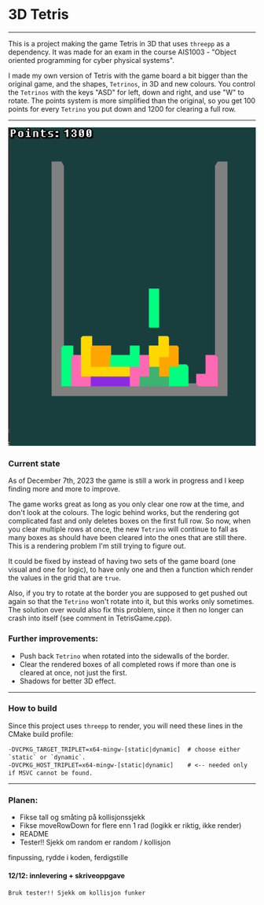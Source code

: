 # 3D Tetris

---

This is a project making the game Tetris in 3D that uses `threepp` as a dependency.
It was made for an exam in the course AIS1003 - "Object oriented programming for cyber physical systems".

I made my own version of Tetris with the game board a bit bigger than the original game, and the shapes, ```Tetrinos```, in 3D and new colours.
You control the ```Tetrinos``` with the keys "ASD" for left, down and right, and use "W" to rotate.
The points system is more simplified than the original, so you get 100 points for every ```Tetrino``` you put down and 1200 for clearing a full row.

---
![img_1.png](img_1.png)

### Current state

As of December 7th, 2023 the game is still a work in progress and I keep finding more and more to improve.

The game works great as long as you only clear one row at the time, and don't look at the colours.
The logic behind works, but the rendering got complicated fast and only deletes boxes on the first full row.
So now, when you clear multiple rows at once, the new ```Tetrino``` will continue to fall as many boxes as should have been cleared into the ones that are still there.
This is a rendering problem I'm still trying to figure out. 

It could be fixed by instead of having two sets of the game board (one visual and one for logic),
to have only one and then a function which render the values in the grid that are ```true```.

Also, if you try to rotate at the border you are supposed to get pushed out again so that the ```Tetrino``` won't rotate into it,
but this works only sometimes.
The solution over would also fix this problem, since it then no longer can crash into itself (see comment in TetrisGame.cpp).


### Further improvements:

- Push back ```Tetrino``` when rotated into the sidewalls of the border.
- Clear the rendered boxes of all completed rows if more than one is cleared at once, not just the first.
- Shadows for better 3D effect.

---

### How to build

Since this project uses ```threepp``` to render, you will need these lines in the CMake build profile:

```shell
-DVCPKG_TARGET_TRIPLET=x64-mingw-[static|dynamic]  # choose either `static` or `dynamic`.
-DVCPKG_HOST_TRIPLET=x64-mingw-[static|dynamic]    # <-- needed only if MSVC cannot be found. 
```


---

### Planen:

- Fikse tall og småting på kollisjonssjekk
- Fikse moveRowDown for flere enn 1 rad (logikk er riktig, ikke render)
- README
- Tester!! Sjekk om random er random / kollisjon

finpussing, rydde i koden, ferdigstille

#### 12/12: innlevering + skriveoppgave

```shell
Bruk tester!! Sjekk om kollisjon funker
```
